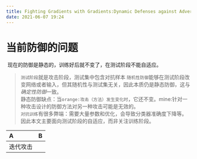 ```yaml
---
title: Fighting Gradients with Gradients:Dynamic Defenses against Adversarial Attacks
date: 2021-06-07 19:24
---
```

# 当前防御的问题
 现在的防御是静态的，训练好后就不变了，在测试阶段不能自适应。  
> `测试阶段`就是攻击阶段，测试集中包含对抗样本
`随机性防御`能够在测试阶段改变网络或者输入，但其随机性与测试集无关，因此本质仍是静态防御，这与*确定性防御*一致。   
静态防御缺点：当`orange:攻击（方法）发生变化时`，它还不变。mine:针对一种攻击设计的防御方法对另一种攻击可能是无效的。  
`对抗训练`有很多弊端：需要大量参数和优化，会导致分类器准确度下降等。因此本文主要面向测试阶段的自适应，而非关注训练阶段。  

| A | B |
:--- | :--- 
迭代攻击 | 
